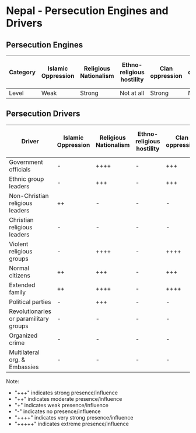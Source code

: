 # Nepal - Persecution Engines and Drivers

## Persecution Engines

| Category | Islamic Oppression | Religious Nationalism | Ethno-religious hostility | Clan oppression | Christian denominational oppression | Communist and post-Communist oppression | Secular intolerance | Dictatorial paranoia | Organized corruption and crime |
|----------|-------------------|----------------------|---------------------------|-----------------|-------------------------------------|------------------------------------------|---------------------|---------------------|------------------------------|
| Level | Weak | Strong | Not at all | Strong | Not at all | Weak | Very weak | Medium | Not at all |

## Persecution Drivers

| Driver | Islamic Oppression | Religious Nationalism | Ethno-religious hostility | Clan oppression | Christian denominational oppression | Communist and post-Communist oppression | Secular intolerance | Dictatorial paranoia | Organized corruption and crime |
|--------|-------------------|----------------------|---------------------------|-----------------|-------------------------------------|------------------------------------------|---------------------|---------------------|------------------------------|
| Government officials | - | ++++ | - | +++ | - | + | - | ++++ | - |
| Ethnic group leaders | - | +++ | - | +++ | - | - | - | - | - |
| Non-Christian religious leaders | ++ | - | - | - | - | - | - | - | - |
| Christian religious leaders | - | - | - | - | - | - | - | - | - |
| Violent religious groups | - | ++++ | - | ++++ | - | - | - | ++ | - |
| Normal citizens | ++ | +++ | - | +++ | - | - | - | - | - |
| Extended family | ++ | ++++ | - | ++++ | - | - | - | - | - |
| Political parties | - | +++ | - | - | - | ++ | - | + | - |
| Revolutionaries or paramilitary groups | - | - | - | - | - | - | - | - | - |
| Organized crime | - | - | - | - | - | - | - | - | - |
| Multilateral org. & Embassies | - | - | - | - | - | - | - | - | - |

Note: 
- "+++" indicates strong presence/influence
- "++" indicates moderate presence/influence
- "+" indicates weak presence/influence
- "-" indicates no presence/influence
- "++++" indicates very strong presence/influence
- "+++++" indicates extreme presence/influence